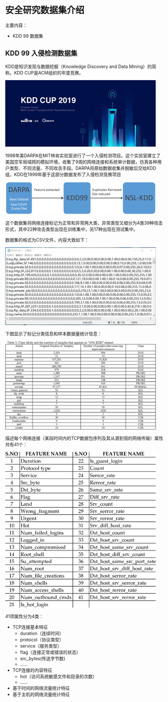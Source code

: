 # 安全研究数据集介绍

主要内容：
- KDD 99 数据集

## KDD 99 入侵检测数据集

KDD是知识发现与数据挖掘（Knowledge Discovery and Data Mining）的简称。KDD CUP是ACM组织的年度竞赛。

<img src="images/18/kddcup2019.jpeg" width="480" alt="KDD CUP 2019"/>

1998年美DARPA在MIT林肯实验室进行了一个入侵检测项目。这个实验室建立了美国空军局域网的模拟环境，收集了9周的网络连接和系统审计数据，仿真各种用户类型、不同流量、不同攻击手段。DARPA将原始数据收集并脱敏后交给KDD组，KDD在1999年基于这部分数据发布了入侵检测竞赛项目

<img src="images/18/darpa-kdd.png" width="480" />

这个数据集将网络连接标记为正常和异常两大类，异常类型又细分为4类39种攻击形式，其中22种攻击类型出现在训练集中，另17种出现在测试集中。


数据集的格式为CSV文件，内容大致如下：

<img src="images/18/nsl-kdd-sample.png" width="480" />

下图显示了标记分类信息和样本数据量统计信息：

<img src="images/18/kdd99ids样本示例.png" width="480" />


描述每个网络连接（某段时间内的TCP数据包序列及其从源到宿的网络传输）属性共有41个：

<img src="images/18/THE-41-FEATURES-IN-KDD99-DATASET.png" width="480" />

41项属性分为4类：
- TCP连接基本特征
  - duration（连续时间）
  - protocol（协议类型）
  - service（服务类型）
  - flag（连接正常或错误的状态）
  - src_bytes(传送字节数)
  - ……
- TCP连接的内容特征
  - hot（访问系统敏感文件和目录的次数）
  - ……
- 基于时间的网络流量统计特征
- 基于主机的网络流量统计特征